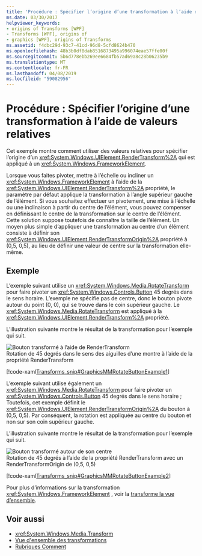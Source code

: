 ```yaml
---
title: 'Procédure : Spécifier l’origine d’une transformation à l’aide de valeurs relatives'
ms.date: 03/30/2017
helpviewer_keywords:
- origins of Transforms [WPF]
- Transforms [WPF], origins of
- graphics [WPF], origins of Transforms
ms.assetid: f4dbc29d-93c7-41cd-96d8-5cfd8624b470
ms.openlocfilehash: 48b3b0df8dab8516873495a996074eae57ffe00f
ms.sourcegitcommit: 5b6d778ebb269ee6684fb57ad69a8c28b06235b9
ms.translationtype: MT
ms.contentlocale: fr-FR
ms.lasthandoff: 04/08/2019
ms.locfileid: "59082956"
---
```

# <a name="how-to-specify-the-origin-of-a-transform-by-using-relative-values"></a>Procédure : Spécifier l’origine d’une transformation à l’aide de valeurs relatives
Cet exemple montre comment utiliser des valeurs relatives pour spécifier l’origine d’un <xref:System.Windows.UIElement.RenderTransform%2A> qui est appliqué à un <xref:System.Windows.FrameworkElement>.  
  
 Lorsque vous faites pivoter, mettre à l’échelle ou incliner un <xref:System.Windows.FrameworkElement> à l’aide de la <xref:System.Windows.UIElement.RenderTransform%2A> propriété, le paramètre par défaut applique la transformation à l’angle supérieur gauche de l’élément. Si vous souhaitez effectuer un pivotement, une mise à l’échelle ou une inclinaison à partir du centre de l’élément, vous pouvez compenser en définissant le centre de la transformation sur le centre de l’élément. Cette solution suppose toutefois de connaître la taille de l’élément. Un moyen plus simple d’appliquer une transformation au centre d’un élément consiste à définir son <xref:System.Windows.UIElement.RenderTransformOrigin%2A> propriété à (0,5, 0,5), au lieu de définir une valeur de centre sur la transformation elle-même.  
  
## <a name="example"></a>Exemple  
 L’exemple suivant utilise un <xref:System.Windows.Media.RotateTransform> pour faire pivoter un <xref:System.Windows.Controls.Button> 45 degrés dans le sens horaire. L’exemple ne spécifie pas de centre, donc le bouton pivote autour du point (0, 0), qui se trouve dans le coin supérieur gauche. Le <xref:System.Windows.Media.RotateTransform> est appliqué à la <xref:System.Windows.UIElement.RenderTransform%2A> propriété.  
  
 L’illustration suivante montre le résultat de la transformation pour l’exemple qui suit.  
  
 ![Bouton transformé à l’aide de RenderTransform](./media/graphicsmm-rendertransformwithdefaultcenter.png "graphicsmm_RenderTransformWithDefaultCenter")  
Rotation de 45 degrés dans le sens des aiguilles d’une montre à l’aide de la propriété RenderTransform  
  
 [!code-xaml[Transforms_snip#GraphicsMMRotateButtonExample1](~/samples/snippets/csharp/VS_Snippets_Wpf/Transforms_snip/CS/ButtonRotateTransformExample.xaml#graphicsmmrotatebuttonexample1)]  
  
 L’exemple suivant utilise également un <xref:System.Windows.Media.RotateTransform> pour faire pivoter un <xref:System.Windows.Controls.Button> 45 degrés dans le sens horaire ; Toutefois, cet exemple définit le <xref:System.Windows.UIElement.RenderTransformOrigin%2A> du bouton à (0,5, 0,5). Par conséquent, la rotation est appliquée au centre du bouton et non sur son coin supérieur gauche.  
  
 L’illustration suivante montre le résultat de la transformation pour l’exemple qui suit.  
  
 ![Bouton transformé autour de son centre](./media/graphicsmm-rendertransformrelativecenter.png "graphicsmm_RenderTransformRelativeCenter")  
Rotation de 45 degrés à l’aide de la propriété RenderTransform avec un RenderTransformOrigin de (0,5, 0,5)  
  
 [!code-xaml[Transforms_snip#GraphicsMMRotateButtonExample2](~/samples/snippets/csharp/VS_Snippets_Wpf/Transforms_snip/CS/ButtonRotateTransformExample.xaml#graphicsmmrotatebuttonexample2)]  
  
 Pour plus d’informations sur la transformation <xref:System.Windows.FrameworkElement> , voir la [transforme la vue d’ensemble](transforms-overview.md).  
  
## <a name="see-also"></a>Voir aussi

- <xref:System.Windows.Media.Transform>
- [Vue d'ensemble des transformations](transforms-overview.md)
- [Rubriques Comment](transformations-how-to-topics.md)
